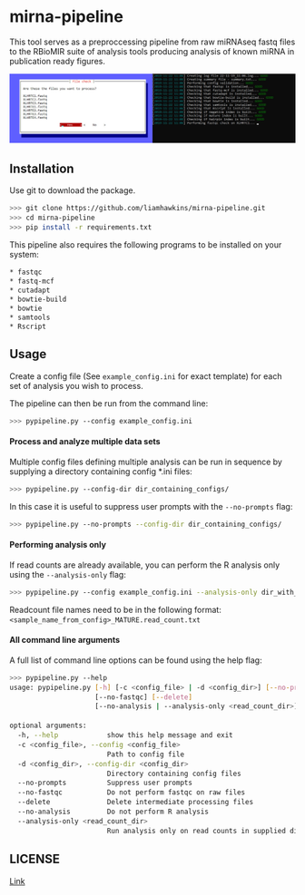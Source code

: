 # mirna-pipeline

This tool serves as a preproccessing pipeline from raw miRNAseq fastq files to the
RBioMIR suite of analysis tools producing analysis of known miRNA in publication ready
figures.

![Screenshot](./screenshot.jpg?raw=true)

## Installation
Use git to download the package.
```bash
>>> git clone https://github.com/liamhawkins/mirna-pipeline.git
>>> cd mirna-pipeline
>>> pip install -r requirements.txt
```
This pipeline also requires the following programs to be installed on your system:
```
* fastqc
* fastq-mcf
* cutadapt
* bowtie-build
* bowtie
* samtools
* Rscript
```

## Usage
Create a config file (See `example_config.ini` for exact template) for each set of
analysis you wish to process.

The pipeline can then be run from the command line:
```bash
>>> pypipeline.py --config example_config.ini
```
#### Process and analyze multiple data sets
Multiple config files defining multiple analysis can
be run in sequence by supplying a directory containing config *.ini files:
```bash
>>> pypipeline.py --config-dir dir_containing_configs/
```
In this case it is useful to suppress user prompts with the `--no-prompts` flag:
```bash
>>> pypipeline.py --no-prompts --config-dir dir_containing_configs/
```
#### Performing analysis only
If read counts are already available, you can perform the R analysis only using the
`--analysis-only` flag:
```bash
>>> pypipeline.py --config example_config.ini --analysis-only dir_with_readcounts/
```
Readcount file names need to be in the following format:
`<sample_name_from_config>_MATURE.read_count.txt`
#### All command line arguments
A full list of command line options can be found using the help flag:
```bash
>>> pypipeline.py --help
usage: pypipeline.py [-h] [-c <config_file> | -d <config_dir>] [--no-prompts]
                     [--no-fastqc] [--delete]
                     [--no-analysis | --analysis-only <read_count_dir>]

optional arguments:
  -h, --help            show this help message and exit
  -c <config_file>, --config <config_file>
                        Path to config file
  -d <config_dir>, --config-dir <config_dir>
                        Directory containing config files
  --no-prompts          Suppress user prompts
  --no-fastqc           Do not perform fastqc on raw files
  --delete              Delete intermediate processing files
  --no-analysis         Do not perform R analysis
  --analysis-only <read_count_dir>
                        Run analysis only on read counts in supplied directory
```

## LICENSE
[Link](https://choosealicense.com/licenses/mit/)
